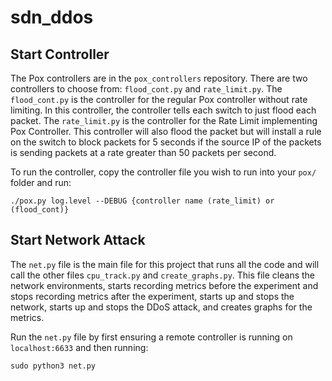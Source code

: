 # sdn_ddos

## Start Controller

The Pox controllers are in the `pox_controllers` repository. There are two controllers to choose from: `flood_cont.py` and `rate_limit.py`. The `flood_cont.py` is the controller for the regular Pox controller without rate limiting. In this controller, the controller tells each switch to just flood each packet. The `rate_limit.py` is the controller for the Rate Limit implementing Pox Controller. This controller will also flood the packet but will install a rule on the switch to block packets for 5 seconds if the source IP of the packets is sending packets at a rate greater than 50 packets per second.

To run the controller, copy the controller file you wish to run into your `pox/` folder and run:
```
./pox.py log.level --DEBUG {controller name (rate_limit) or (flood_cont)}
```

## Start Network Attack

The `net.py` file is the main file for this project that runs all the code and will call the other files `cpu_track.py` and `create_graphs.py`. This file cleans the network environments, starts recording metrics before the experiment and stops recording metrics after the experiment, starts up and stops the network, starts up and stops the DDoS attack, and creates graphs for the metrics.

Run the `net.py` file by first ensuring a remote controller is running on `localhost:6633` and then running:
```
sudo python3 net.py
```
